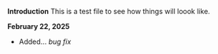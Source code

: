 **Introduction**
This is a test file to see how things will loook like.

**February 22, 2025**
* Added... _bug fix_